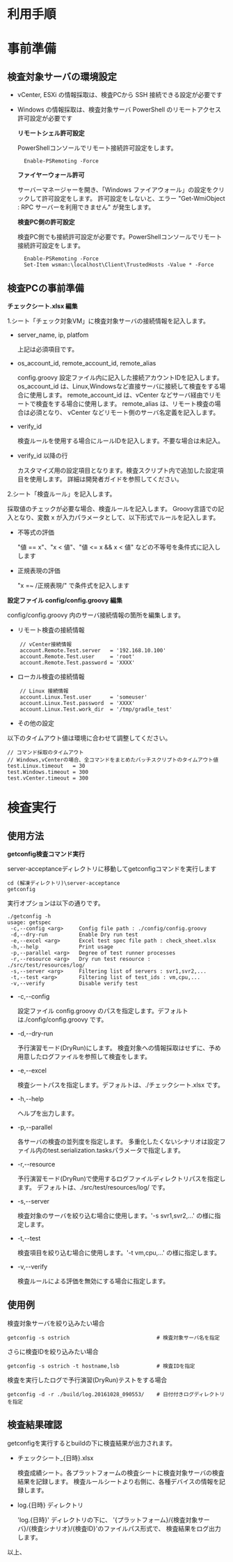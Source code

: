 利用手順
========

事前準備
========

検査対象サーバの環境設定
------------------------

* vCenter, ESXi の情報採取は、検査PCから SSH 接続できる設定が必要です
* Windows の情報採取は、検査対象サーバ PowerShell のリモートアクセス許可設定が必要です

	**リモートシェル許可設定**

	PowerShellコンソールでリモート接続許可設定をします。

	    Enable-PSRemoting -Force

	**ファイヤーウォール許可**

	サーバーマネージャーを開き、「Windows ファイアウォール」の設定をクリックして許可設定をします。
	許可設定をしないと、エラー "Get-WmiObject : RPC サーバーを利用できません" が発生します。

	**検査PC側の許可設定**

	検査PC側でも接続許可設定が必要です。PowerShellコンソールでリモート接続許可設定をします。

	    Enable-PSRemoting -Force
	    Set-Item wsman:\localhost\Client\TrustedHosts -Value * -Force

検査PCの事前準備
----------------

**チェックシート.xlsx 編集**

1.シート「チェック対象VM」に検査対象サーバの接続情報を記入します。

* server_name, ip, platfom

	上記は必須項目です。

* os_account_id, remote_account_id, remote_alias

	config.groovy 設定ファイル内に記入した接続アカウントIDを記入します。
	os_account_id は、Linux,Windowsなど直接サーバに接続して検査をする場合に使用します。
	remote_account_id は、vCenter などサーバ経由でリモートで検査をする場合に使用します。
	remote_alias は、リモート検査の場合は必須となり、 vCenter などリモート側のサーバ名定義を記入します。

* verify_id

	検査ルールを使用する場合にルールIDを記入します。不要な場合は未記入。

* verify_id 以降の行

	カスタマイズ用の設定項目となります。検査スクリプト内で追加した設定項目を使用します。
	詳細は開発者ガイドを参照してください。

2.シート「検査ルール」を記入します。

採取値のチェックが必要な場合、検査ルールを記入します。
Groovy言語での記入となり、変数 x が入力パラメータとして、以下形式でルールを記入します。

* 不等式の評価

	"値 == x"、"x < 値"、"値 <= x && x < 値" などの不等号を条件式に記入しします

* 正規表現の評価

	"x =~ /正規表現/" で条件式を記入します

**設定ファイル config/config.groovy 編集**

config/config.groovy 内のサーバ接続情報の箇所を編集します。

* リモート検査の接続情報

```
	// vCenter接続情報
	account.Remote.Test.server   = '192.168.10.100'
	account.Remote.Test.user     = 'root'
	account.Remote.Test.password = 'XXXX'
```

* ローカル検査の接続情報

```
	// Linux 接続情報
	account.Linux.Test.user      = 'someuser'
	account.Linux.Test.password  = 'XXXX'
	account.Linux.Test.work_dir  = '/tmp/gradle_test'
```

* その他の設定

以下のタイムアウト値は環境に合わせて調整してください。

```
// コマンド採取のタイムアウト
// Windows,vCenterの場合、全コマンドをまとめたバッチスクリプトのタイムアウト値
test.Linux.timeout   = 30
test.Windows.timeout = 300
test.vCenter.timeout = 300
```

検査実行
========

使用方法
--------

**getconfig検査コマンド実行**

server-acceptanceディレクトリに移動してgetconfigコマンドを実行します

```
cd (解凍ディレクトリ)\server-acceptance
getconfig
```

実行オプションは以下の通りです。

```
./getconfig -h
usage: getspec
 -c,--config <arg>     Config file path : ./config/config.groovy
 -d,--dry-run          Enable Dry run test
 -e,--excel <arg>      Excel test spec file path : check_sheet.xlsx
 -h,--help             Print usage
 -p,--parallel <arg>   Degree of test runner processes
 -r,--resource <arg>   Dry run test resource : ./src/test/resources/log/
 -s,--server <arg>     Filtering list of servers : svr1,svr2,...
 -t,--test <arg>       Filtering list of test_ids : vm,cpu,...
 -v,--verify           Disable verify test
```

* -c,--config <arg>

	設定ファイル config.groovy のパスを指定します。デフォルトは./config/config.groovy です。

* -d,--dry-run

	予行演習モード(DryRun)にします。
	検査対象への情報採取はせずに、予め用意したログファイルを参照して検査をします。

* -e,--excel <arg>

	検査シートパスを指定します。デフォルトは、./チェックシート.xlsx です。

* -h,--help

	ヘルプを出力します。

* -p,--parallel <arg>

	各サーバの検査の並列度を指定します。
	多重化したくないシナリオは設定ファイル内のtest.serialization.tasksパラメータで指定します。

* -r,--resource <arg>

	予行演習モード(DryRun)で使用するログファイルディレクトリパスを指定します。
	デフォルトは、./src/test/resources/log/ です。

* -s,--server <arg>

	検査対象のサーバを絞り込む場合に使用します。'-s svr1,svr2,...' の様に指定します。

* -t,--test <arg>

	検査項目を絞り込む場合に使用します。'-t vm,cpu,...' の様に指定します。

* -v,--verify

	検査ルールによる評価を無効にする場合に指定します。

使用例
------

検査対象サーバを絞り込みたい場合

```
getconfig -s ostrich							# 検査対象サーバ名を指定
```

さらに検査IDを絞り込みたい場合

```
getconfig -s ostrich -t hostname,lsb			# 検査IDを指定
```

検査を実行したログで予行演習(DryRun)テストをする場合

```
getconfig -d -r ./build/log.20161028_090553/	# 日付付きログディレクトリを指定
```

検査結果確認
------------

getconfigを実行するとbuildの下に検査結果が出力されます。

* チェックシート_{日時}.xlsx

	検査成績シート。各プラットフォームの検査シートに検査対象サーバの検査結果を記録します。
	検査ルールシートより右側に、各種デバイスの情報を記録します。

* log.{日時} ディレクトリ

	'log.{日時}' ディレクトリの下に、
	'{プラットフォーム}/{検査対象サーバ}/{検査シナリオ}/{検査ID}'のファイルパス形式で、
	検査結果をログ出力します。

以上、
